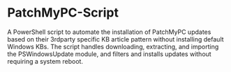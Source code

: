 # PatchMyPC-Script
A PowerShell script to automate the installation of PatchMyPC updates based on their 3rdparty specific KB article pattern without installing default Windows KBs. The script handles downloading, extracting, and importing the PSWindowsUpdate module, and filters and installs updates without requiring a system reboot.
